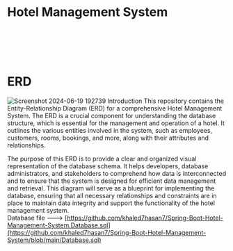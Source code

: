 # Hotel Management System

















<br><br><br><br>

# ERD





![Screenshot 2024-06-19 192739](https://github.com/khaled7hasan7/Spring-Boot-Hotel-Management-System/assets/131875788/bfc06f84-52ba-4051-93e3-b137e5c3a9cb)
Introduction
This repository contains the Entity-Relationship Diagram (ERD) for a comprehensive Hotel Management System. The ERD is a crucial component for understanding the database structure, which is essential for the management and operation of a hotel. It outlines the various entities involved in the system, such as employees, customers, rooms, bookings, and more, along with their attributes and relationships.

The purpose of this ERD is to provide a clear and organized visual representation of the database schema. It helps developers, database administrators, and stakeholders to comprehend how data is interconnected and to ensure that the system is designed for efficient data management and retrieval. This diagram will serve as a blueprint for implementing the database, ensuring that all necessary relationships and constraints are in place to maintain data integrity and support the functionality of the hotel management system.
<br>
Database file ---> [https://github.com/khaled7hasan7/Spring-Boot-Hotel-Management-System.Database.sql](https://github.com/khaled7hasan7/Spring-Boot-Hotel-Management-System/blob/main/Database.sql)
